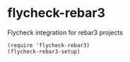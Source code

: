 # flycheck-rebar3

Flycheck integration for rebar3 projects

``` emacs-lisp
(require 'flycheck-rebar3)
(flycheck-rebar3-setup)
```
